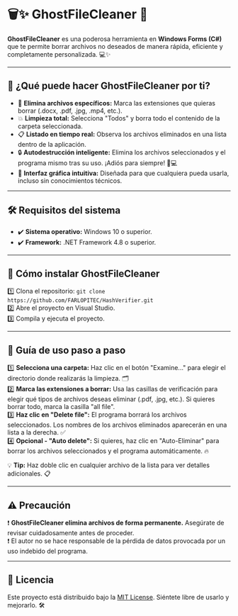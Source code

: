 # 🗑️✨ **GhostFileCleaner** 🚀

**GhostFileCleaner** es una poderosa herramienta en **Windows Forms (C#)** que te permite borrar archivos no deseados de manera rápida, eficiente y completamente personalizada. 💻✨

---

## 🌟 **¿Qué puede hacer GhostFileCleaner por ti?**

- 🧹 **Elimina archivos específicos:** Marca las extensiones que quieras borrar (.docx, .pdf, .jpg, .mp4, etc.).
- 💥 **Limpieza total:** Selecciona "Todos" y borra todo el contenido de la carpeta seleccionada.
- 📋 **Listado en tiempo real:** Observa los archivos eliminados en una lista dentro de la aplicación.
- 🔒 **Autodestrucción inteligente:** Elimina los archivos seleccionados y el programa mismo tras su uso. ¡Adiós para siempre! 🚫💻
- 🎨 **Interfaz gráfica intuitiva:** Diseñada para que cualquiera pueda usarla, incluso sin conocimientos técnicos.

---

## 🛠️ **Requisitos del sistema**

- ✔️ **Sistema operativo:** Windows 10 o superior.  
- ✔️ **Framework:** .NET Framework 4.8 o superior.  

---

## 🚀 **Cómo instalar GhostFileCleaner**

1️⃣ Clona el repositorio: `git clone https://github.com/FARLOPITEC/HashVerifier.git`  
2️⃣ Abre el proyecto en Visual Studio.  
3️⃣ Compila y ejecuta el proyecto.  

---

## 📖 **Guía de uso paso a paso**

1️⃣ **Selecciona una carpeta:** Haz clic en el botón "Examine..." para elegir el directorio donde realizarás la limpieza. 🗂️  
2️⃣ **Marca las extensiones a borrar:** Usa las casillas de verificación para elegir qué tipos de archivos deseas eliminar (.pdf, .jpg, etc.). Si quieres borrar todo, marca la casilla "all file".  
3️⃣ **Haz clic en "Delete file":** El programa borrará los archivos seleccionados. Los nombres de los archivos eliminados aparecerán en una lista a la derecha. ✅  
4️⃣ **Opcional - "Auto delete":** Si quieres, haz clic en "Auto-Eliminar" para borrar los archivos seleccionados y el programa automáticamente. 🔥  

💡 **Tip:** Haz doble clic en cualquier archivo de la lista para ver detalles adicionales. 📋

---

## ⚠️ **Precaución**

❗ **GhostFileCleaner elimina archivos de forma permanente.** Asegúrate de revisar cuidadosamente antes de proceder.  
❗ El autor no se hace responsable de la pérdida de datos provocada por un uso indebido del programa.  

---

## 📝 **Licencia**

Este proyecto está distribuido bajo la [MIT License](LICENSE). Siéntete libre de usarlo y mejorarlo. 🛠️
